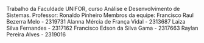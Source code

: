Trabalho da Faculdade UNIFOR, curso Análise e Desenvolvimento de Sistemas.
Professor: Ronaldo Pinheiro
Membros da equipe:
Francisco Raul Bezerra Melo - 2319731
Alanna Mércia de França Vidal - 2313687
Laiza Silva Fernandes - 2317162
Francisco Edson da Silva Gama - 2317663
Raylan Pereira Alves - 2319016